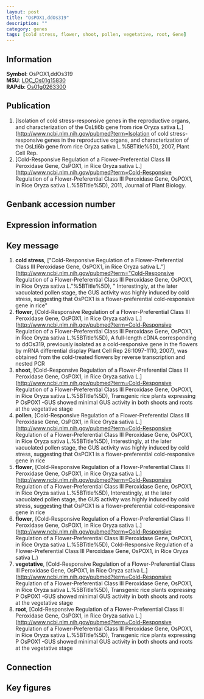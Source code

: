 ```yaml
---
layout: post
title: "OsPOX1,ddOs319"
description: ""
category: genes
tags: [cold stress, flower, shoot, pollen, vegetative, root, Gene]
---
```


## Information
__Symbol__: OsPOX1,ddOs319  
__MSU__: [LOC_Os01g15830](http://rice.plantbiology.msu.edu/cgi-bin/ORF_infopage.cgi?orf=LOC_Os01g15830)  
__RAPdb__: [Os01g0263300](http://rapdb.dna.affrc.go.jp/viewer/gbrowse_details/irgsp1?name=Os01g0263300)  

## Publication
1. [Isolation of cold stress-responsive genes in the reproductive organs, and characterization of the OsLti6b gene from rice Oryza sativa L.](http://www.ncbi.nlm.nih.gov/pubmed?term=Isolation of cold stress-responsive genes in the reproductive organs, and characterization of the OsLti6b gene from rice Oryza sativa L.%5BTitle%5D), 2007, Plant Cell Rep.
2. [Cold-Responsive Regulation of a Flower-Preferential Class III Peroxidase Gene, OsPOX1, in Rice Oryza sativa L.](http://www.ncbi.nlm.nih.gov/pubmed?term=Cold-Responsive Regulation of a Flower-Preferential Class III Peroxidase Gene, OsPOX1, in Rice Oryza sativa L.%5BTitle%5D), 2011, Journal of Plant Biology.

## Genbank accession number

## Expression information

## Key message
1. __cold stress__, ["Cold-Responsive Regulation of a Flower-Preferential Class III Peroxidase Gene, OsPOX1, in Rice Oryza sativa L."](http://www.ncbi.nlm.nih.gov/pubmed?term="Cold-Responsive Regulation of a Flower-Preferential Class III Peroxidase Gene, OsPOX1, in Rice Oryza sativa L."%5BTitle%5D), " Interestingly, at the later vacuolated pollen stage, the GUS activity was highly induced by cold stress, suggesting that OsPOX1 is a flower-preferential cold-responsive gene in rice"
2. __flower__, [Cold-Responsive Regulation of a Flower-Preferential Class III Peroxidase Gene, OsPOX1, in Rice Oryza sativa L.](http://www.ncbi.nlm.nih.gov/pubmed?term=Cold-Responsive Regulation of a Flower-Preferential Class III Peroxidase Gene, OsPOX1, in Rice Oryza sativa L.%5BTitle%5D), A full-length cDNA corresponding to ddOs319, previously isolated as a cold-responsive gene in the flowers by mRNA differential display Plant Cell Rep 26:1097-1110, 2007), was obtained from the cold-treated flowers by reverse transcription and nested PCR
3. __shoot__, [Cold-Responsive Regulation of a Flower-Preferential Class III Peroxidase Gene, OsPOX1, in Rice Oryza sativa L.](http://www.ncbi.nlm.nih.gov/pubmed?term=Cold-Responsive Regulation of a Flower-Preferential Class III Peroxidase Gene, OsPOX1, in Rice Oryza sativa L.%5BTitle%5D),  Transgenic rice plants expressing P OsPOX1 -GUS showed minimal GUS activity in both shoots and roots at the vegetative stage
4. __pollen__, [Cold-Responsive Regulation of a Flower-Preferential Class III Peroxidase Gene, OsPOX1, in Rice Oryza sativa L.](http://www.ncbi.nlm.nih.gov/pubmed?term=Cold-Responsive Regulation of a Flower-Preferential Class III Peroxidase Gene, OsPOX1, in Rice Oryza sativa L.%5BTitle%5D),  Interestingly, at the later vacuolated pollen stage, the GUS activity was highly induced by cold stress, suggesting that OsPOX1 is a flower-preferential cold-responsive gene in rice
5. __flower__, [Cold-Responsive Regulation of a Flower-Preferential Class III Peroxidase Gene, OsPOX1, in Rice Oryza sativa L.](http://www.ncbi.nlm.nih.gov/pubmed?term=Cold-Responsive Regulation of a Flower-Preferential Class III Peroxidase Gene, OsPOX1, in Rice Oryza sativa L.%5BTitle%5D),  Interestingly, at the later vacuolated pollen stage, the GUS activity was highly induced by cold stress, suggesting that OsPOX1 is a flower-preferential cold-responsive gene in rice
6. __flower__, [Cold-Responsive Regulation of a Flower-Preferential Class III Peroxidase Gene, OsPOX1, in Rice Oryza sativa L.](http://www.ncbi.nlm.nih.gov/pubmed?term=Cold-Responsive Regulation of a Flower-Preferential Class III Peroxidase Gene, OsPOX1, in Rice Oryza sativa L.%5BTitle%5D), Cold-Responsive Regulation of a Flower-Preferential Class III Peroxidase Gene, OsPOX1, in Rice Oryza sativa L.)  
7. __vegetative__, [Cold-Responsive Regulation of a Flower-Preferential Class III Peroxidase Gene, OsPOX1, in Rice Oryza sativa L.](http://www.ncbi.nlm.nih.gov/pubmed?term=Cold-Responsive Regulation of a Flower-Preferential Class III Peroxidase Gene, OsPOX1, in Rice Oryza sativa L.%5BTitle%5D),  Transgenic rice plants expressing P OsPOX1 -GUS showed minimal GUS activity in both shoots and roots at the vegetative stage
8. __root__, [Cold-Responsive Regulation of a Flower-Preferential Class III Peroxidase Gene, OsPOX1, in Rice Oryza sativa L.](http://www.ncbi.nlm.nih.gov/pubmed?term=Cold-Responsive Regulation of a Flower-Preferential Class III Peroxidase Gene, OsPOX1, in Rice Oryza sativa L.%5BTitle%5D),  Transgenic rice plants expressing P OsPOX1 -GUS showed minimal GUS activity in both shoots and roots at the vegetative stage

## Connection

## Key figures


